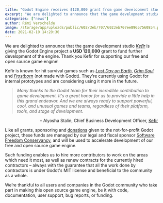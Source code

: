 ```yaml
---
title: "Godot Engine receives $120,000 grant from game development studio Kefir"
excerpt: "We are delighted to announce that the game development studio Kefir is giving the Godot Engine project a USD 120,000 grant to fund further development of our free and open source game engine."
categories: ["news"]
author: Rémi Verschelde
image: /storage/app/uploads/public/602/3eb/707/6023eb707ee89657560854.png
date: 2021-02-10 14:20:30
---
```


We are delighted to announce that the game development studio [*Kefir*](https://kefirgames.ru) is giving the Godot Engine project a **USD 120,000** grant to fund further development of the engine. Thank you Kefir for supporting our free and open source game engine!

Kefir is known for hit survival games such as [*Last Day on Earth*](https://kefirgames.ru/games/last-day-on-earth), [*Grim Soul*](https://kefirgames.ru/games/grim-soul) and [*Frostborn*](https://www.facebook.com/playfrostborn/) (not made with Godot). They're currently using Godot for internal prototypes and are considering using it more in the future.

> *Many thanks to the Godot team for their incredible contribution to game development. It's a great honor for us to provide a little help in this grand endeavor. And we are always ready to support powerful, cool, and unusual games and teams, regardless of their platform, tools, and stage of development.*

<p style="text-align:right;">– Alyosha Stalin, Chief Business Development Officer, <a href="https://kefirgames.ru/">Kefir</a></p>

Like all grants, sponsoring and [donations](/donate) given to the not-for-profit Godot project, these funds are managed by our legal and fiscal sponsor [Software Freedom Conservancy](https://sfconservancy.org), and will be used to accelerate development of our free and open source game engine.

Such funding enables us to hire more contributors to work on the areas which need it most, as well as renew contracts for the currently hired contractors – always with the guarantee that all the work done by contractors is under Godot's MIT license and beneficial to the community as a whole.

We’re thankful to all users and companies in the Godot community who take part in making this open source game engine, be it with code, documentation, user support, bug reports, or funding.